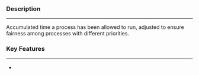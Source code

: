 ### Description
---
Accumulated time a process has been allowed to run, adjusted to ensure fairness among processes with different priorities.
### Key Features
---
- 
